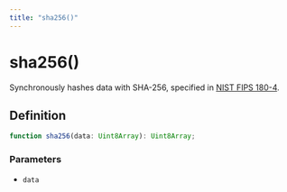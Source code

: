 ```yaml
---
title: "sha256()"
---
```


# sha256()

Synchronously hashes data with SHA-256, specified in [NIST FIPS 180-4](https://nvlpubs.nist.gov/nistpubs/FIPS/NIST.FIPS.180-4.pdf).

## Definition

```ts
function sha256(data: Uint8Array): Uint8Array;
```

### Parameters

- `data`
